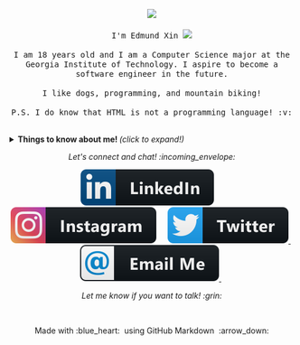 <p align="center">
  <img src="https://giphy.com/gifs/L3Vca26EaTIEU" width="30%">
  <br><br>
  <samp>
    I'm Edmund Xin <img src="https://giphy.com/gifs/ZCM2FuiUVflBu">
    <br><br>
    I am 18 years old and I am a Computer Science major at the Georgia Institute of Technology. I aspire to become a software engineer in the future.
    <br><br>
    I like dogs, programming, and mountain biking!
    <br><br>
    P.S. I do know that HTML is not a programming language! :v:
  </samp>
</p>

<br>

<details>
  <summary> <b> Things to know about me! </b> <i>(click to expand!)</i> </summary>
  
  <br>
  
  [![Github Stats By Anurag](https://github-readme-stats.vercel.app/api?username=mxinburritos&show_icons=true&theme=onedark)](https://github.com/mxinburritos)

---

### - Languages and Tools...

<p align="center">

  <!-- For more icons please follow  https://github.com/MikeCodesDotNET/ColoredBadges -->

  <img src="icons/dev/frameworks/react.svg" alt="react" style="vertical-align:top; margin:4px">
  <img src="icons/dev/languages/js.svg" alt="js" style="vertical-align:top; margin:4px">
  <img src="icons/dev/languages/python.svg" alt="python" style="vertical-align:top; margin:4px">
  <img src="icons/dev/languages/java.svg" alt="java" style="vertical-align:top; margin:4px">
  <img src="icons/dev/services/npm.svg" alt="npm" style="vertical-align:top; margin:4px">
  <img src="icons/dev/frameworks/nodejs.svg" alt="nodejs" style="vertical-align:top; margin:4px">
  <img src="icons/dev/tools/visualstudio_code.svg" alt="vscode" style="vertical-align:top; margin:4px">

[![Top Langs](https://github-readme-stats.vercel.app/api/top-langs/?username=mxinburritos&hide=css&theme=onedark)](https://github.com/mxinburritos)

---

</p>

### - Active Repos ...

[![ReadMe Card](https://github-readme-stats.vercel.app/api/pin/?username=mxinburritos&repo=game-of-life&theme=onedark)](https://github.com/mxinburritos/game-of-life)
[![ReadMe Card](https://github-readme-stats.vercel.app/api/pin/?username=mxinburritos&repo=personal-website&theme=onedark)](https://github.com/mxinburritos/personal-website)

---

</details>

<p align="center"> 
  <i> Let's connect and chat! :incoming_envelope: </i>
</p>

<p align="center">
  <a href="https://www.linkedin.com/in/edmundxin"><img src="icons/social/linkedin.svg" alt="LinkedIn"></a> &nbsp; &nbsp;
  <a href="https://instagram.com/edmund.xin"><img src="icons/social/instagram.svg" alt="Instagram"></a> &nbsp; &nbsp;
  <a href="https://twitter.com/mxinburritos"><img src="icons/social/twitter.svg" alt="Twitter">     </a> &nbsp; &nbsp;
  <a href="mailto:markxin2002@gmail.com"><img src="icons/social/email_me.svg" alt="Twitter">     </a> &nbsp; &nbsp;
</p>

<p align="center">
  <i> Let me know if you want to talk! :grin: </i>
</p>

<br>

<p align="center">
  Made with :blue_heart: &nbsp;using GitHub Markdown &nbsp;:arrow_down:
</p>
